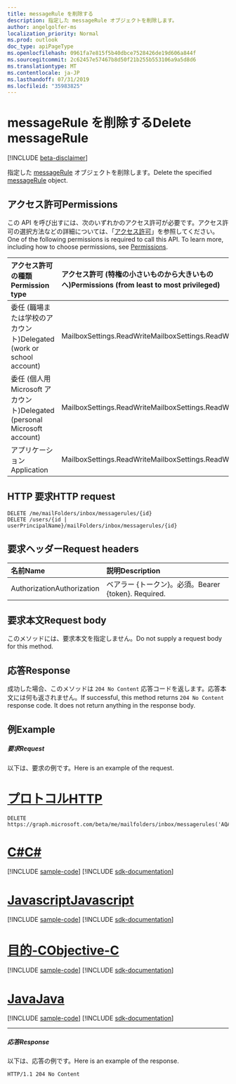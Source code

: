 ```yaml
---
title: messageRule を削除する
description: 指定した messageRule オブジェクトを削除します。
author: angelgolfer-ms
localization_priority: Normal
ms.prod: outlook
doc_type: apiPageType
ms.openlocfilehash: 0961fa7e815f5b40dbce7528426de19d606a844f
ms.sourcegitcommit: 2c62457e57467b8d50f21b255b553106a9a5d8d6
ms.translationtype: MT
ms.contentlocale: ja-JP
ms.lasthandoff: 07/31/2019
ms.locfileid: "35983825"
---
```

# <a name="delete-messagerule"></a><span data-ttu-id="d913d-103">messageRule を削除する</span><span class="sxs-lookup"><span data-stu-id="d913d-103">Delete messageRule</span></span>

[!INCLUDE [beta-disclaimer](../../includes/beta-disclaimer.md)]

<span data-ttu-id="d913d-104">指定した [messageRule](../resources/messagerule.md) オブジェクトを削除します。</span><span class="sxs-lookup"><span data-stu-id="d913d-104">Delete the specified [messageRule](../resources/messagerule.md) object.</span></span>

## <a name="permissions"></a><span data-ttu-id="d913d-105">アクセス許可</span><span class="sxs-lookup"><span data-stu-id="d913d-105">Permissions</span></span>
<span data-ttu-id="d913d-p101">この API を呼び出すには、次のいずれかのアクセス許可が必要です。アクセス許可の選択方法などの詳細については、「[アクセス許可](/graph/permissions-reference)」を参照してください。</span><span class="sxs-lookup"><span data-stu-id="d913d-p101">One of the following permissions is required to call this API. To learn more, including how to choose permissions, see [Permissions](/graph/permissions-reference).</span></span>

|<span data-ttu-id="d913d-108">アクセス許可の種類</span><span class="sxs-lookup"><span data-stu-id="d913d-108">Permission type</span></span>      | <span data-ttu-id="d913d-109">アクセス許可 (特権の小さいものから大きいものへ)</span><span class="sxs-lookup"><span data-stu-id="d913d-109">Permissions (from least to most privileged)</span></span>              |
|:--------------------|:---------------------------------------------------------|
|<span data-ttu-id="d913d-110">委任 (職場または学校のアカウント)</span><span class="sxs-lookup"><span data-stu-id="d913d-110">Delegated (work or school account)</span></span> | <span data-ttu-id="d913d-111">MailboxSettings.ReadWrite</span><span class="sxs-lookup"><span data-stu-id="d913d-111">MailboxSettings.ReadWrite</span></span>    |
|<span data-ttu-id="d913d-112">委任 (個人用 Microsoft アカウント)</span><span class="sxs-lookup"><span data-stu-id="d913d-112">Delegated (personal Microsoft account)</span></span> | <span data-ttu-id="d913d-113">MailboxSettings.ReadWrite</span><span class="sxs-lookup"><span data-stu-id="d913d-113">MailboxSettings.ReadWrite</span></span>    |
|<span data-ttu-id="d913d-114">アプリケーション</span><span class="sxs-lookup"><span data-stu-id="d913d-114">Application</span></span> | <span data-ttu-id="d913d-115">MailboxSettings.ReadWrite</span><span class="sxs-lookup"><span data-stu-id="d913d-115">MailboxSettings.ReadWrite</span></span> |

## <a name="http-request"></a><span data-ttu-id="d913d-116">HTTP 要求</span><span class="sxs-lookup"><span data-stu-id="d913d-116">HTTP request</span></span>
<!-- { "blockType": "ignored" } -->
```http
DELETE /me/mailFolders/inbox/messagerules/{id}
DELETE /users/{id | userPrincipalName}/mailFolders/inbox/messagerules/{id}
```
## <a name="request-headers"></a><span data-ttu-id="d913d-117">要求ヘッダー</span><span class="sxs-lookup"><span data-stu-id="d913d-117">Request headers</span></span>
| <span data-ttu-id="d913d-118">名前</span><span class="sxs-lookup"><span data-stu-id="d913d-118">Name</span></span>       | <span data-ttu-id="d913d-119">説明</span><span class="sxs-lookup"><span data-stu-id="d913d-119">Description</span></span>|
|:---------------|:----------|
| <span data-ttu-id="d913d-120">Authorization</span><span class="sxs-lookup"><span data-stu-id="d913d-120">Authorization</span></span>  | <span data-ttu-id="d913d-p102">ベアラー {トークン}。必須。</span><span class="sxs-lookup"><span data-stu-id="d913d-p102">Bearer {token}. Required.</span></span> |


## <a name="request-body"></a><span data-ttu-id="d913d-123">要求本文</span><span class="sxs-lookup"><span data-stu-id="d913d-123">Request body</span></span>
<span data-ttu-id="d913d-124">このメソッドには、要求本文を指定しません。</span><span class="sxs-lookup"><span data-stu-id="d913d-124">Do not supply a request body for this method.</span></span>


## <a name="response"></a><span data-ttu-id="d913d-125">応答</span><span class="sxs-lookup"><span data-stu-id="d913d-125">Response</span></span>
<span data-ttu-id="d913d-p103">成功した場合、このメソッドは `204 No Content` 応答コードを返します。応答本文には何も返されません。</span><span class="sxs-lookup"><span data-stu-id="d913d-p103">If successful, this method returns `204 No Content` response code. It does not return anything in the response body.</span></span>

## <a name="example"></a><span data-ttu-id="d913d-128">例</span><span class="sxs-lookup"><span data-stu-id="d913d-128">Example</span></span>
##### <a name="request"></a><span data-ttu-id="d913d-129">要求</span><span class="sxs-lookup"><span data-stu-id="d913d-129">Request</span></span>
<span data-ttu-id="d913d-130">以下は、要求の例です。</span><span class="sxs-lookup"><span data-stu-id="d913d-130">Here is an example of the request.</span></span>

# <a name="httptabhttp"></a>[<span data-ttu-id="d913d-131">プロトコル</span><span class="sxs-lookup"><span data-stu-id="d913d-131">HTTP</span></span>](#tab/http)
<!-- {
  "blockType": "request",
  "name": "delete_messagerule"
}-->
```http
DELETE https://graph.microsoft.com/beta/me/mailfolders/inbox/messagerules('AQAAAJ5dZp8=')

```
# <a name="ctabcsharp"></a>[<span data-ttu-id="d913d-132">C#</span><span class="sxs-lookup"><span data-stu-id="d913d-132">C#</span></span>](#tab/csharp)
[!INCLUDE [sample-code](../includes/snippets/csharp/delete-messagerule-csharp-snippets.md)]
[!INCLUDE [sdk-documentation](../includes/snippets/snippets-sdk-documentation-link.md)]

# <a name="javascripttabjavascript"></a>[<span data-ttu-id="d913d-133">Javascript</span><span class="sxs-lookup"><span data-stu-id="d913d-133">Javascript</span></span>](#tab/javascript)
[!INCLUDE [sample-code](../includes/snippets/javascript/delete-messagerule-javascript-snippets.md)]
[!INCLUDE [sdk-documentation](../includes/snippets/snippets-sdk-documentation-link.md)]

# <a name="objective-ctabobjc"></a>[<span data-ttu-id="d913d-134">目的-C</span><span class="sxs-lookup"><span data-stu-id="d913d-134">Objective-C</span></span>](#tab/objc)
[!INCLUDE [sample-code](../includes/snippets/objc/delete-messagerule-objc-snippets.md)]
[!INCLUDE [sdk-documentation](../includes/snippets/snippets-sdk-documentation-link.md)]

# <a name="javatabjava"></a>[<span data-ttu-id="d913d-135">Java</span><span class="sxs-lookup"><span data-stu-id="d913d-135">Java</span></span>](#tab/java)
[!INCLUDE [sample-code](../includes/snippets/java/delete-messagerule-java-snippets.md)]
[!INCLUDE [sdk-documentation](../includes/snippets/snippets-sdk-documentation-link.md)]

---

##### <a name="response"></a><span data-ttu-id="d913d-136">応答</span><span class="sxs-lookup"><span data-stu-id="d913d-136">Response</span></span>
<span data-ttu-id="d913d-137">以下は、応答の例です。</span><span class="sxs-lookup"><span data-stu-id="d913d-137">Here is an example of the response.</span></span> 
<!-- {
  "blockType": "response",
  "isEmpty": true
} -->
```http
HTTP/1.1 204 No Content
```

<!-- uuid: 8fcb5dbc-d5aa-4681-8e31-b001d5168d79
2015-10-25 14:57:30 UTC -->
<!--
{
  "type": "#page.annotation",
  "description": "Delete rule",
  "keywords": "",
  "section": "documentation",
  "tocPath": "",
  "suppressions": [
  ]
}
-->
